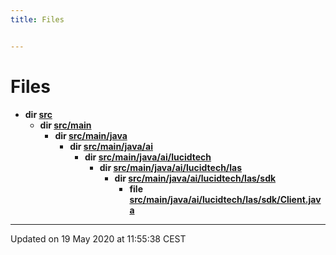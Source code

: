 ```yaml
---
title: Files


---
```


# Files



* **dir [src](Files/dir_68267d1309a1af8e8297ef4c3efbcdba.md#dir-src)**
    * **dir [src/main](Files/dir_5eb159725f84c66aafd839904a4acdd0.md#dir-src/main)**
        * **dir [src/main/java](Files/dir_fd3f6763802dee1ad875f6c80eac0bda.md#dir-src/main/java)**
            * **dir [src/main/java/ai](Files/dir_b846cb6c566a59a28949287119faa2d4.md#dir-src/main/java/ai)**
                * **dir [src/main/java/ai/lucidtech](Files/dir_3145cc190807a055235b850b05c17b84.md#dir-src/main/java/ai/lucidtech)**
                    * **dir [src/main/java/ai/lucidtech/las](Files/dir_edbd7bf84c19d73490db225d5510e2ac.md#dir-src/main/java/ai/lucidtech/las)**
                        * **dir [src/main/java/ai/lucidtech/las/sdk](Files/dir_ed945221bf55816f7a5de247582ff03a.md#dir-src/main/java/ai/lucidtech/las/sdk)**
                            * **file [src/main/java/ai/lucidtech/las/sdk/Client.java](Files/_client_8java.md#file-client.java)**



-------------------------------

Updated on 19 May 2020 at 11:55:38 CEST
